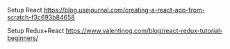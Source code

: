 Setup React 
https://blog.usejournal.com/creating-a-react-app-from-scratch-f3c693b84658

Setup Redux+React
https://www.valentinog.com/blog/react-redux-tutorial-beginners/